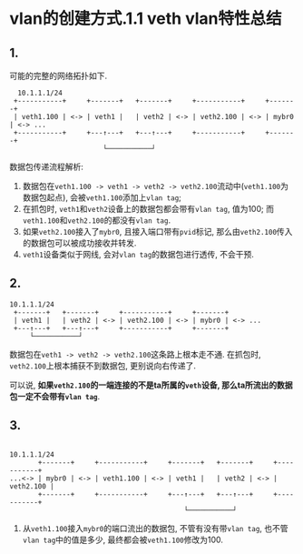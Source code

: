 # vlan的创建方式.1.1 veth vlan特性总结

## 1. 

可能的完整的网络拓扑如下.

```
  10.1.1.1/24
 +-----------+     +-------+   +-------+     +-----------+     +-------+
 | veth1.100 | <-> | veth1 |   | veth2 | <-> | veth2.100 | <-> | mybr0 | <-> ...
 +-----------+     +---↑---+   +---↑---+     +-----------+     +-------+
                       └───────────┘                       
```

数据包传递流程解析:

1. 数据包在`veth1.100 -> veth1 -> veth2 -> veth2.100`流动中(`veth1.100`为数据包起点), 会被`veth1.100`添加上`vlan tag`; 
2. 在抓包时, `veth1`和`veth2`设备上的数据包都会带有`vlan tag`, 值为100; 而`veth1.100`和`veth2.100`的都没有`vlan tag`. 
3. 如果`veth2.100`接入了`mybr0`, 且接入端口带有`pvid`标记, 那么由`veth2.100`传入的数据包可以被成功接收并转发.
4. `veth1`设备类似于网线, 会对`vlan tag`的数据包进行透传, 不会干预.

## 2.

```
10.1.1.1/24
 +-------+   +-------+     +-----------+     +-------+
 | veth1 |   | veth2 | <-> | veth2.100 | <-> | mybr0 | <-> ...
 +---↑---+   +---↑---+     +-----------+     +-------+
     └───────────┘                       
```

数据包在`veth1 -> veth2 -> veth2.100`这条路上根本走不通. 在抓包时, `veth2.100`上根本捕获不到数据包, 更别说向右传递了.

可以说, **如果`veth2.100`的一端连接的不是ta所属的`veth`设备, 那么ta所流出的数据包一定不会带有`vlan tag`**.

## 3. 

```
                                                                  10.1.1.1/24
       +-------+     +-----------+     +-------+   +-------+     +-----------+ 
...<-> | mybr0 | <-> | veth1.100 | <-> | veth1 |   | veth2 | <-> | veth2.100 | 
       +-------+     +-----------+     +---↑---+   +---↑---+     +-----------+ 
                                           └───────────┘                       
```

1. 从`veth1.100`接入`mybr0`的端口流出的数据包, 不管有没有带`vlan tag`, 也不管`vlan tag`中的值是多少, 最终都会被`veth1.100`修改为100.

